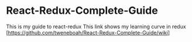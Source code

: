 # React-Redux-Complete-Guide
This is my guide to react-redux
 This link shows my learning curve in redux [https://github.com/tweneboah/React-Redux-Complete-Guide/wiki]
